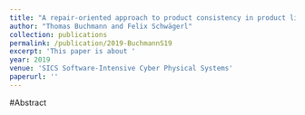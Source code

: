 ```yaml
---
title: "A repair-oriented approach to product consistency in product lines using negative variability"
author: "Thomas Buchmann and Felix Schwägerl"
collection: publications
permalink: /publication/2019-BuchmannS19
excerpt: 'This paper is about '
year: 2019
venue: 'SICS Software-Intensive Cyber Physical Systems'
paperurl: ''
---
```


#Abstract
